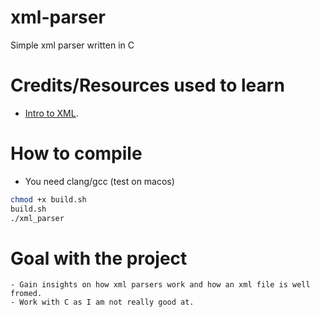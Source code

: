 # xml-parser
Simple xml parser written in C

# Credits/Resources used to learn

- [Intro to XML](https://www.stat.berkeley.edu/~nolan/stat133/Fall05/lectures/introXML.pdf).


# How to compile
- You need clang/gcc (test on macos)
```bash
chmod +x build.sh
build.sh
./xml_parser
```

# Goal with the project
```
- Gain insights on how xml parsers work and how an xml file is well fromed.
- Work with C as I am not really good at.
```
